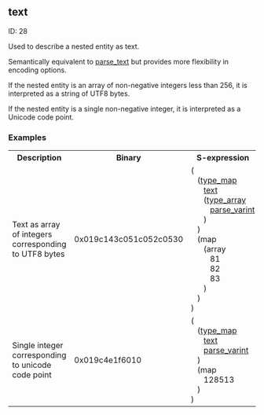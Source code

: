 ## text

ID: 28

Used to describe a nested entity as text.

Semantically equivalent to [parse_text](./parse_text.md) but provides more flexibility in encoding options.

If the nested entity is an array of non-negative integers less than 256, it is interpreted as a string of UTF8 bytes.

If the nested entity is a single non-negative integer, it is interpreted as a Unicode code point.

### Examples

<table><tr><th>Description</th><th>Binary</th><th>S-expression</th><th>Unpacked</th></tr><tr><td>Text as array of integers corresponding to UTF8 bytes</td><td>0x019c143c051c052c0530</td><td>(<br>&nbsp;&nbsp;&nbsp;(<a href="./type_map.md">type_map</a> <br>&nbsp;&nbsp;&nbsp;&nbsp;&nbsp;&nbsp;<a href="./text.md">text</a> <br>&nbsp;&nbsp;&nbsp;&nbsp;&nbsp;&nbsp;(<a href="./type_array.md">type_array</a> <br>&nbsp;&nbsp;&nbsp;&nbsp;&nbsp;&nbsp;&nbsp;&nbsp;&nbsp;<a href="./parse_varint.md">parse_varint</a><br>&nbsp;&nbsp;&nbsp;&nbsp;&nbsp;&nbsp;)<br>&nbsp;&nbsp;&nbsp;) <br>&nbsp;&nbsp;&nbsp;(map <br>&nbsp;&nbsp;&nbsp;&nbsp;&nbsp;&nbsp;(array <br>&nbsp;&nbsp;&nbsp;&nbsp;&nbsp;&nbsp;&nbsp;&nbsp;&nbsp;81 <br>&nbsp;&nbsp;&nbsp;&nbsp;&nbsp;&nbsp;&nbsp;&nbsp;&nbsp;82 <br>&nbsp;&nbsp;&nbsp;&nbsp;&nbsp;&nbsp;&nbsp;&nbsp;&nbsp;83<br>&nbsp;&nbsp;&nbsp;&nbsp;&nbsp;&nbsp;)<br>&nbsp;&nbsp;&nbsp;)<br>)</td><td><pre>"QRS"</pre></td>
<tr><td>Single integer corresponding to unicode code point</td><td>0x019c4e1f6010</td><td>(<br>&nbsp;&nbsp;&nbsp;(<a href="./type_map.md">type_map</a> <br>&nbsp;&nbsp;&nbsp;&nbsp;&nbsp;&nbsp;<a href="./text.md">text</a> <br>&nbsp;&nbsp;&nbsp;&nbsp;&nbsp;&nbsp;<a href="./parse_varint.md">parse_varint</a><br>&nbsp;&nbsp;&nbsp;) <br>&nbsp;&nbsp;&nbsp;(map <br>&nbsp;&nbsp;&nbsp;&nbsp;&nbsp;&nbsp;128513<br>&nbsp;&nbsp;&nbsp;)<br>)</td><td><pre>"😁"</pre></td></table>